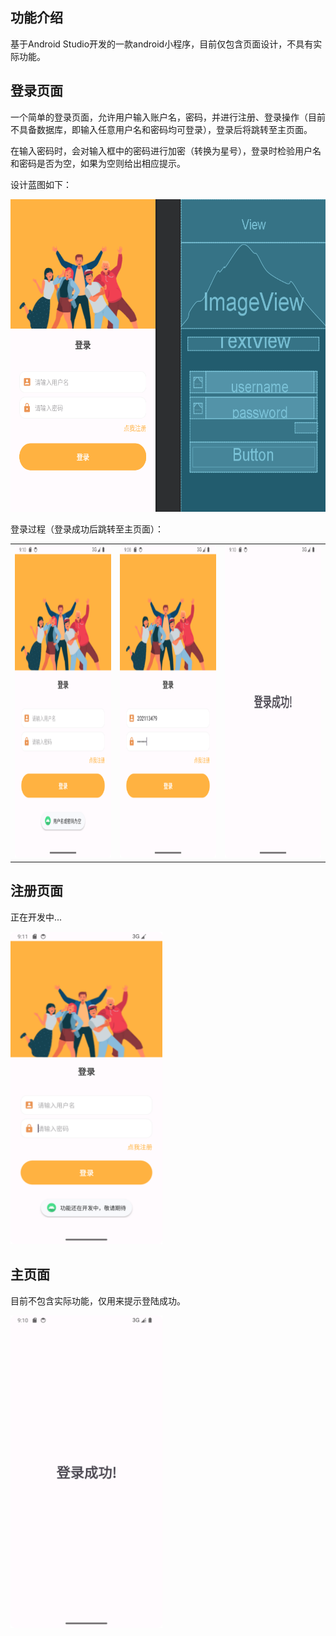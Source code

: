 ## 功能介绍

基于Android Studio开发的一款android小程序，目前仅包含页面设计，不具有实际功能。

## 登录页面

一个简单的登录页面，允许用户输入账户名，密码，并进行注册、登录操作（目前不具备数据库，即输入任意用户名和密码均可登录），登录后将跳转至主页面。

在输入密码时，会对输入框中的密码进行加密（转换为星号），登录时检验用户名和密码是否为空，如果为空则给出相应提示。

设计蓝图如下：

<img src="effect_picture/Design.png" alt="Example Image 1" height="500"/>

登录过程（登录成功后跳转至主页面）：

<table>
  <tr>
    <td><img src="effect_picture/Login_Failed.png" alt="Example Image 11" height="500"/></td>
    <td><img src="effect_picture/Login_Page.png" alt="Example Image 12" height="500"/></td>
    <td><img src="effect_picture/Login_Success.png" alt="Example Image 13" height="500"/></td>
  </tr>
</table>

## 注册页面

正在开发中...

<img src="effect_picture/Register.png" alt="Example Image 21" height="500"/>

## 主页面

目前不包含实际功能，仅用来提示登陆成功。

<img src="effect_picture/Login_Success.png" alt="Example Image 31" height="500"/>
